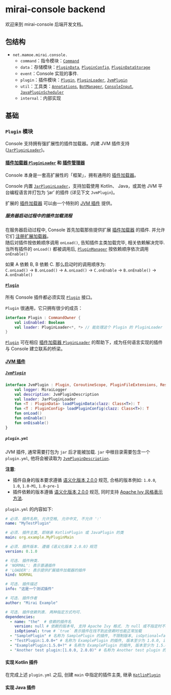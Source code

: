 # mirai-console backend

欢迎来到 mirai-console 后端开发文档。

## 包结构
- `net.mamoe.mirai.console.`
  - `command`：指令模块：[`Command`]
  - `data`：存储模块：[`PluginData`], [`PluginConfig`], [`PluginDataStorage`]
  - `event`：Console 实现的事件.
  - `plugin`：插件模块：[`Plugin`], [`PluginLoader`], [`JvmPlugin`]
  - `util`：工具类：[`Annotations`], [`BotManager`], [`ConsoleInput`], [`JavaPluginScheduler`]
  - `internal`：内部实现


## 基础

### `Plugin` 模块

Console 支持拥有强扩展性的插件加载器。内建 JVM 插件支持 ([`JarPluginLoader`])。

#### [插件加载器 `PluginLoader`][`PluginLoader`] 和 [插件管理器][`PluginManager`]
Console 本身是一套高扩展性的「框架」，拥有通用的 [插件加载器][`PluginLoader`]。

Console 内置 [`JarPluginLoader`]，支持加载使用 Kotlin、 Java，或其他 JVM 平台编程语言并打包为 ‘jar’ 的插件 (详见下文 `JvmPlugin`)。

扩展的 [插件加载器][`PluginLoader`] 可以由一个特别的 [JVM 插件][`JvmPlugin`] 提供。


##### 服务器启动过程中的插件加载流程

在服务器启动过程中, Console 首先加载那些提供扩展 [插件加载器][`PluginLoader`] 的插件. 并允许它们 [注册扩展加载器]。  
随后对插件按依赖顺序调用 `onLoad()`, 告知插件主类加载完毕, 相关依赖解决完毕.  
当所有插件的 `onLoad()` 都被调用后, [`PluginManager`] 按依赖顺序依次调用 `onEnable()`

如果 A 依赖 B, B 依赖 C. 那么启动时的调用顺序为:  
`C.onLoad()` -> `B.onLoad()` -> `A.onLoad()` -> `C.onEnable` -> `B.onEnable()` -> `A.onEnable()`

#### [`Plugin`]
所有 Console 插件都必须实现 [`Plugin`] 接口。

`Plugin` 很通用，它只拥有很少的成员：
```kotlin
interface Plugin : CommandOwner {
    val isEnabled: Boolean
    val loader: PluginLoader<*, *> // 能处理这个 Plugin 的 PluginLoader
}
```

[`Plugin`] 可在相应 [插件加载器 `PluginLoader`][`PluginLoader`] 的帮助下，成为任何语言实现的插件与 Console 建立联系的桥梁。


#### [JVM 插件][`JvmPlugin`]

##### [`JvmPlugin`]

```kotlin
interface JvmPlugin : Plugin, CoroutineScope, PluginFileExtensions, ResourceContainer, AutoSavePluginDataHolder {
    val logger: MiraiLogger
    val description: JvmPluginDescription
    val loader: JarPluginLoader
    fun <T : PluginData> loadPluginData(clazz: Class<T>): T
    fun <T : PluginConfig> loadPluginConfig(clazz: Class<T>): T
    fun onLoad()
    fun onEnable()
    fun onDisable()
}
```

##### `plugin.yml`

JVM 插件, 通常需要打包为 `jar` 后才能被加载. `jar` 中根目录需要包含一个 `plugin.yml`, 他将会被读取为 [`JvmPluginDescription`].

**注意**:
- 插件自身的版本要求遵循 [语义化版本 2.0.0](https://semver.org/lang/zh-CN/) 规范, 合格的版本例如: `1.0.0`, `1.0`, `1.0-M1`, `1.0-pre-1`
- 插件依赖的版本遵循 [语义化版本 2.0.0](https://semver.org/lang/zh-CN/) 规范, 同时支持 [Apache Ivy 风格表示方法](http://ant.apache.org/ivy/history/latest-milestone/settings/version-matchers.html).

`plugin.yml` 的内容如下:
```yaml
# 必须. 插件名称, 允许空格, 允许中文, 不允许 ':'
name: "MyTestPlugin"

# 必须. 插件主类, 即继承 KotlinPlugin 或 JavaPlugin 的类
main: org.example.MyPluginMain

# 必须. 插件版本. 遵循《语义化版本 2.0.0》规范
version: 0.1.0

# 可选. 插件种类.
# 'NORMAL': 表示普通插件 
# 'LOADER': 表示提供扩展插件加载器的插件 
kind: NORMAL 

# 可选. 插件描述
info: "这是一个测试插件"

# 可选. 插件作者
author: "Mirai Example"

# 可选. 插件依赖列表. 两种指定方式均可.
dependencies: 
  - name: "the"  # 依赖的插件名
    version: null # 依赖的版本号, 支持 Apache Ivy 格式. 为 null 或不指定时不限制版本
    isOptional: true # `true` 表示插件在找不到此依赖时也能正常加载
  - "SamplePlugin" # 名称为 SamplePlugin 的插件, 不限制版本, isOptional=false
  - "TestPlugin:1.0.0+" # 名称为 ExamplePlugin 的插件, 版本至少为 1.0.0, isOptional=false
  - "ExamplePlugin:1.5.0+?" # 名称为 ExamplePlugin 的插件, 版本至少为 1.5.0, 末尾 `?` 表示 isOptional=true 
  - "Another test plugin:[1.0.0, 2.0.0)" # 名称为 Another test plugin 的插件, 版本要求大于等于 1.0.0, 小于 2.0.0, isOptional=false 
```


#### 实现 Kotlin 插件
在完成上述 `plugin.yml` 之后, 创建 `main` 中指定的插件主类, 继承 [`KotlinPlugin`]

#### 实现 Java 插件



[`Plugin`]: src/main/kotlin/net/mamoe/mirai/console/plugin/Plugin.kt
[`PluginDescription`]: src/main/kotlin/net/mamoe/mirai/console/plugin/description/PluginDescription.kt
[`PluginLoader`]: src/main/kotlin/net/mamoe/mirai/console/plugin/PluginLoader.kt
[`PluginManager`]: src/main/kotlin/net/mamoe/mirai/console/plugin/PluginManager.kt
[`JarPluginLoader`]: src/main/kotlin/net/mamoe/mirai/console/plugin/jvm/JarPluginLoader.kt
[`JvmPlugin`]: src/main/kotlin/net/mamoe/mirai/console/plugin/jvm/JvmPlugin.kt
[`JvmPluginDescription`]: src/main/kotlin/net/mamoe/mirai/console/plugin/jvm/JvmPluginDescription.kt
[`AbstractJvmPlugin`]: src/main/kotlin/net/mamoe/mirai/console/plugin/jvm/AbstractJvmPlugin.kt
[`KotlinPlugin`]: src/main/kotlin/net/mamoe/mirai/console/plugin/jvm/KotlinPlugin.kt
[`JavaPlugin`]: src/main/kotlin/net/mamoe/mirai/console/plugin/jvm/JavaPlugin.kt


[`PluginData`]: src/main/kotlin/net/mamoe/mirai/console/data/PluginData.kt
[`PluginConfig`]: src/main/kotlin/net/mamoe/mirai/console/data/PluginConfig.kt
[`PluginDataStorage`]: src/main/kotlin/net/mamoe/mirai/console/data/PluginDataStorage.kt

[`MiraiConsole`]: src/main/kotlin/net/mamoe/mirai/console/MiraiConsole.kt
[`MiraiConsoleImplementation`]: src/main/kotlin/net/mamoe/mirai/console/MiraiConsoleImplementation.kt
<!--[MiraiConsoleFrontEnd]: src/main/kotlin/net/mamoe/mirai/console/MiraiConsoleFrontEnd.kt-->

[`Command`]: src/main/kotlin/net/mamoe/mirai/console/command/Command.kt
[`CompositeCommand`]: src/main/kotlin/net/mamoe/mirai/console/command/CompositeCommand.kt
[`SimpleCommand`]: src/main/kotlin/net/mamoe/mirai/console/command/SimpleCommand.kt
[`RawCommand`]: src/main/kotlin/net/mamoe/mirai/console/command/RawCommand.kt
[`CommandManager`]: src/main/kotlin/net/mamoe/mirai/console/command/CommandManager.kt

[`BotManager`]: src/main/kotlin/net/mamoe/mirai/console/util/BotManager.kt
[`Annotations`]: src/main/kotlin/net/mamoe/mirai/console/util/Annotations.kt
[`ConsoleInput`]: src/main/kotlin/net/mamoe/mirai/console/util/ConsoleInput.kt
[`JavaPluginScheduler`]: src/main/kotlin/net/mamoe/mirai/console/plugin/jvm/JavaPluginScheduler.kt

[注册扩展加载器]: src/main/kotlin/net/mamoe/mirai/console/plugin/PluginManager.kt#L49-L51
